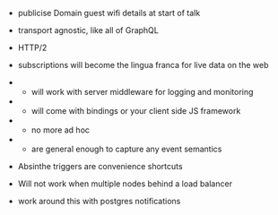 

- publicise Domain guest wifi details at start of talk

- transport agnostic, like all of GraphQL
- HTTP/2

- subscriptions will become the lingua franca for live data on the web
- 	- will work with server middleware for logging and monitoring
- 	- will come with bindings or your client side JS framework
- 	- no more ad hoc
- 	- are general enough to capture any event semantics

- Absinthe triggers are convenience shortcuts
- Will not work when multiple nodes behind a load balancer
- work around this with postgres notifications
